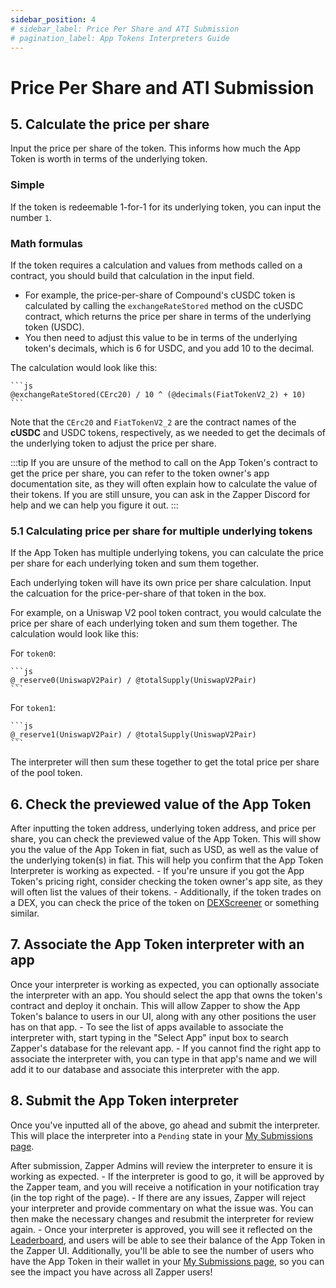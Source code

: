 ```yaml
---
sidebar_position: 4
# sidebar_label: Price Per Share and ATI Submission
# pagination_label: App Tokens Interpreters Guide
---
```

# Price Per Share and ATI Submission

## 5. Calculate the price per share

Input the price per share of the token. This informs how much the App Token is worth in terms of the underlying token.

### Simple

If the token is redeemable 1-for-1 for its underlying token, you can input the number `1`.

### Math formulas

If the token requires a calculation and values from methods called on a contract, you should build that calculation in the input field.

- For example, the price-per-share of Compound's cUSDC token is calculated by calling the `exchangeRateStored` method on the cUSDC contract, which returns the price per share in terms of the underlying token (USDC).
- You then need to adjust this value to be in terms of the underlying token's decimals, which is 6 for USDC, and you add 10 to the decimal.

The calculation would look like this:

    ```js
    @exchangeRateStored(CErc20) / 10 ^ (@decimals(FiatTokenV2_2) + 10)
    ```

Note that the `CErc20` and `FiatTokenV2_2` are the contract names of the **cUSDC** and USDC tokens, respectively, as we needed to get the decimals of the underlying token to adjust the price per share.

:::tip
If you are unsure of the method to call on the App Token's contract to get the price per share, you can refer to the token owner's app documentation site, as they will often explain how to calculate the value of their tokens. If you are still unsure, you can ask in the Zapper Discord for help and we can help you figure it out.
:::

### 5.1 Calculating price per share for multiple underlying tokens

If the App Token has multiple underlying tokens, you can calculate the price per share for each underlying token and sum them together.

Each underlying token will have its own price per share calculation. Input the calcuation for the price-per-share of that token in the box.

For example, on a Uniswap V2 pool token contract, you would calculate the price per share of each underlying token and sum them together. The calculation would look like this:

For `token0`:

    ```js
    @_reserve0(UniswapV2Pair) / @totalSupply(UniswapV2Pair)
    ```

For `token1`:

    ```js
    @_reserve1(UniswapV2Pair) / @totalSupply(UniswapV2Pair)
    ```

The interpreter will then sum these together to get the total price per share of the pool token.

## 6. Check the previewed value of the App Token

After inputting the token address, underlying token address, and price per share, you can check the previewed value of the App Token. This will show you the value of the App Token in fiat, such as USD, as well as the value of the underlying token(s) in fiat. This will help you confirm that the App Token Interpreter is working as expected.
    - If you're unsure if you got the App Token's pricing right, consider checking the token owner's app site, as they will often list the values of their tokens.
    - Additionally, if the token trades on a DEX, you can check the price of the token on [DEXScreener](https://dexscreener.com/) or something similar.

## 7. Associate the App Token interpreter with an app

Once your interpreter is working as expected, you can optionally associate the interpreter with an app. You should select the app that owns the token's contract and deploy it onchain. This will allow Zapper to show the App Token's balance to users in our UI, along with any other positions the user has on that app.
    - To see the list of apps available to associate the interpreter with, start typing in the "Select App" input box to search Zapper's database for the relevant app.
    - If you cannot find the right app to associate the interpreter with, you can type in that app's name and we will add it to our database and associate this interpreter with the app.

## 8. Submit the App Token interpreter

Once you've inputted all of the above, go ahead and submit the interpreter. This will place the interpreter into a `Pending` state in your [My Submissions page](https://zapper.xyz/my-submissions).

After submission, Zapper Admins will review the interpreter to ensure it is working as expected.
    - If the interpreter is good to go, it will be approved by the Zapper team, and you will receive a notification in your notification tray (in the top right of the page).
    - If there are any issues, Zapper will reject your interpreter and provide commentary on what the issue was. You can then make the necessary changes and resubmit the interpreter for review again.
    - Once your interpreter is approved, you will see it reflected on the [Leaderboard](https://zapper.xyz/curate/leaderboard), and users will be able to see their balance of the App Token in the Zapper UI. Additionally, you'll be able to see the number of users who have the App Token in their wallet in your [My Submissions page](ttps://zapper.xyz/my-submissions), so you can see the impact you have across all Zapper users!
